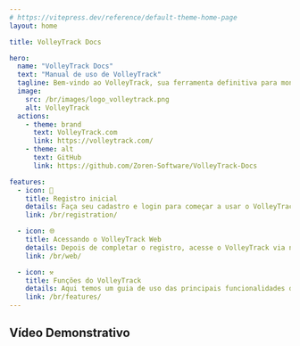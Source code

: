 ```yaml
---
# https://vitepress.dev/reference/default-theme-home-page
layout: home

title: VolleyTrack Docs

hero:
  name: "VolleyTrack Docs"
  text: "Manual de uso de VolleyTrack"
  tagline: Bem-vindo ao VolleyTrack, sua ferramenta definitiva para monitoramento e gestão de estatísticas de voleibol. Este manual irá guiá-lo pelo uso das principais funcionalidades da ferramenta.
  image:
    src: /br/images/logo_volleytrack.png
    alt: VolleyTrack
  actions:
    - theme: brand
      text: VolleyTrack.com
      link: https://volleytrack.com/
    - theme: alt
      text: GitHub
      link: https://github.com/Zoren-Software/VolleyTrack-Docs

features:
  - icon: 📝
    title: Registro inicial
    details: Faça seu cadastro e login para começar a usar o VolleyTrack.
    link: /br/registration/

  - icon: 🌐
    title: Acessando o VolleyTrack Web
    details: Depois de completar o registro, acesse o VolleyTrack via navegador.
    link: /br/web/

  - icon: ⚒️
    title: Funções do VolleyTrack
    details: Aqui temos um guia de uso das principais funcionalidades do VolleyTrack.
    link: /br/features/
---
```


<script setup>
  import YouTubeVideo from '../.vitepress/components/YouTubeVideo.vue';
</script>

## Vídeo Demonstrativo

<YouTubeVideo videoKey="demoVideoId" />